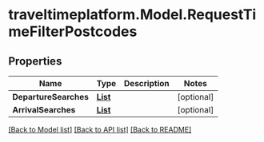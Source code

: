 # traveltimeplatform.Model.RequestTimeFilterPostcodes
## Properties

Name | Type | Description | Notes
------------ | ------------- | ------------- | -------------
**DepartureSearches** | [**List<RequestTimeFilterPostcodesDepartureSearch>**](RequestTimeFilterPostcodesDepartureSearch.md) |  | [optional] 
**ArrivalSearches** | [**List<RequestTimeFilterPostcodesArrivalSearch>**](RequestTimeFilterPostcodesArrivalSearch.md) |  | [optional] 

[[Back to Model list]](../README.md#documentation-for-models) [[Back to API list]](../README.md#documentation-for-api-endpoints) [[Back to README]](../README.md)

